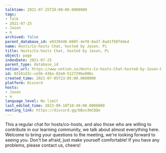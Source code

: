 ```yaml
---
talktime: 2021-07-25T20:00:00.0000000
tags:
- Talk
- 2021-07-25
- Jason
- π
archived: false
parent_database_id: e9339446-880f-4ef0-8ad7-8ad1f507dded
name: Hosts/Co-hosts Chat, hosted by Jason, Pi
title: Hosts/Co-hosts Chat, hosted by Jason, Pi
object: page
indexDate: 2021-07-25
parent_type: database_id
notion_url: https://www.notion.so/Hosts-Co-hosts-Chat-hosted-by-Jason-Pi-03161d3cce5b436a82e0512729be806c
id: 03161d3c-ce5b-436a-82e0-512729be806c
created_time: 2021-07-05T23:05:00.0000000
platform: Discord
hosts:
- Jason
- π
language_level: No limit
last_edited_time: 2023-09-18T10:49:00.0000000
meeting_link: https://discord.gg/bBuv3mCQQe
---
```







This a regular chat for hosts/co-hosts, and also those who are willing to contribute in our learning community, we talk about almost everything here. Welcome to bring your questions to the meeting, we're looking forward to seeing you. Don't be afraid, just make yourself comfortable!
If you have any problems, please contact us, cheers!




